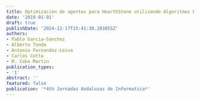 ```yaml
---
title: Optimización de agentes para HearthStone utilizando Algoritmos Evolutivos
date: '2019-01-01'
draft: true
publishDate: '2024-12-17T15:41:38.203855Z'
authors:
- Pablo Garcia-Sanchez
- Alberto Tonda
- Antonio Fernandez-Leiva
- Carlos Cotta
- M. Cobo Martin
publication_types:
- '1'
abstract: ''
featured: false
publication: '*4th Jornadas Andaluzas de Informatica*'
---
```


